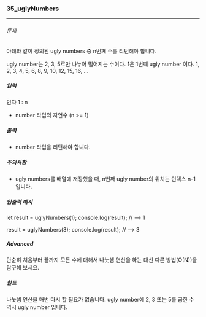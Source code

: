 ### 35_uglyNumbers

---

###### 문제

아래와 같이 정의된 ugly numbers 중 n번째 수를 리턴해야 합니다.

ugly number는 2, 3, 5로만 나누어 떨어지는 수이다.
1은 1번째 ugly number 이다.
1, 2, 3, 4, 5, 6, 8, 9, 10, 12, 15, 16, ...

##### 입력

인자 1 : n

- number 타입의 자연수 (n >= 1)

##### 출력

- number 타입을 리턴해야 합니다.

##### 주의사항

- ugly numbers를 배열에 저장했을 때, n번째 ugly number의 위치는 인덱스 n-1 입니다.

##### 입출력 예시

let result = uglyNumbers(1);
console.log(result); // --> 1

result = uglyNumbers(3);
console.log(result); // --> 3

##### Advanced

단순히 처음부터 끝까지 모든 수에 대해서 나눗셈 연산을 하는 대신 다른 방법(O(N))을 탐구해 보세요.

##### 힌트

나눗셈 연산을 매번 다시 할 필요가 없습니다. ugly number에 2, 3 또는 5를 곱한 수 역시 ugly number 입니다.
